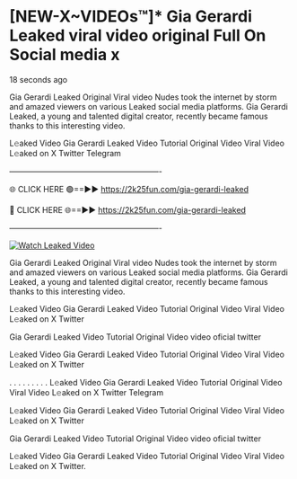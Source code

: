 # [NEW-X~VIDEOs™]* Gia Gerardi Leaked viral video original Full On Social media x

18 seconds ago

Gia Gerardi Leaked Original Viral video Nudes took the internet by storm and amazed viewers on various Leaked social media platforms. Gia Gerardi Leaked, a young and talented digital creator, recently became famous thanks to this interesting video.

L𝚎aked Video Gia Gerardi Leaked Video Tutorial Original Video Viral Video L𝚎aked on X Twitter Telegram

———————————————————-

🌐 CLICK HERE 🟢==►► https://2k25fun.com/gia-gerardi-leaked

🔴 CLICK HERE 🌐==►► https://2k25fun.com/gia-gerardi-leaked

———————————————————-

[![Watch Leaked Video](https://miro.medium.com/v2/resize:fit:828/format:webp/1*cilzJN44JGOrTw9NJCrNHA.gif "Watch Leaked Video")](https://2k25fun.com/gia-gerardi-leaked)

Gia Gerardi Leaked Original Viral video Nudes took the internet by storm and amazed viewers on various Leaked social media platforms. Gia Gerardi Leaked, a young and talented digital creator, recently became famous thanks to this interesting video.

L𝚎aked Video Gia Gerardi Leaked Video Tutorial Original Video Viral Video L𝚎aked on X Twitter

Gia Gerardi Leaked Video Tutorial Original Video video oficial twitter

L𝚎aked Video Gia Gerardi Leaked Video Tutorial Original Video Viral Video L𝚎aked on X Twitter

. . . . . . . . . L𝚎aked Video Gia Gerardi Leaked Video Tutorial Original Video Viral Video L𝚎aked on X Twitter Telegram

L𝚎aked Video Gia Gerardi Leaked Video Tutorial Original Video Viral Video L𝚎aked on X Twitter

Gia Gerardi Leaked Video Tutorial Original Video video oficial twitter

L𝚎aked Video Gia Gerardi Leaked Video Tutorial Original Video Viral Video L𝚎aked on X Twitter.